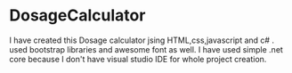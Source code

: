 # DosageCalculator
I have created this Dosage calculator jsing HTML,css,javascript and c# .
used bootstrap libraries and awesome font as well.
I have used simple .net core because I don't have visual studio IDE for whole project creation.


